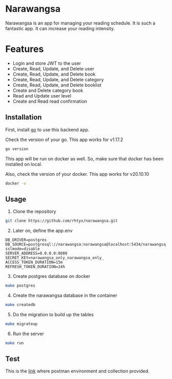 # Narawangsa

Narawangsa is an app for managing your reading schedule. It is such a fantastic app. It can increase your reading intensity.

# Features
- Login and store JWT to the user
- Create, Read, Update, and Delete user
- Create, Read, Update, and Delete book
- Create, Read, Update, and Delete category
- Create, Read, Update, and Delete booklist
- Create and Delete category book
- Read and Update user level
- Create and Read read confirmation

## Installation

First, install [go](https://go.dev/doc/install) to use this backend app.

Check the version of your go. This app works for v1.17.2
```bash
go version
```

This app will be run on docker as well. So, make sure that docker has been installed on local.

Also, check the version of your docker. This app works for v20.10.10
```bash
docker -v
```
## Usage
1. Clone the repository
```bash
git clone https://github.com/rhtyx/narawangsa.git
```
2. Later on, define the app.env

```
DB_DRIVER=postgres
DB_SOURCE=postgresql://narawangsa:narawangsa@localhost:5434/narawangsa_db?sslmode=disable
SERVER_ADDRESS=0.0.0.0:8080
SECRET_KEY=narawangsa_only_narawangsa_only_
ACCESS_TOKEN_DURATION=15m
REFRESH_TOKEN_DURATION=24h
```
3. Create postgres database on docker
```bash
make postgres
```
4. Create the narawangsa database in the container
```bash
make createdb
```

5. Do the migration to build up the tables
```bash
make migrateup
```

6. Run the server
```bash
make run
```

## Test
This is the [link](https://drive.google.com/drive/folders/1Pmmm7uNadgNJjmD2oqOakcMgVTWjdOHu?usp=sharing) where postman environment and collection provided.
